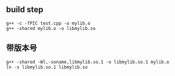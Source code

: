 ## build step
```shell
g++ -c -fPIC test.cpp -o mylib.o
g++ -shared mylib.o -o libmylib.so
```

## 带版本号

```shell
g++ -shared -Wl,-soname,libmylib.so.1 -o libmylib.so.1 mylib.o
ln -s libmylib.so.1 libmylib.so
```

